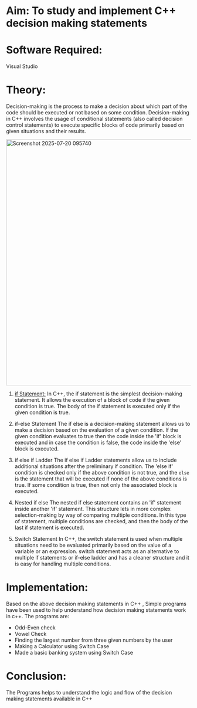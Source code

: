 # Aim: To study and implement C++ decision making statements
# Software Required:
Visual Studio
# Theory:
Decision-making is the process to make a decision about which part of the code should be executed or not based on some condition. Decision-making in C++ involves the usage of conditional statements (also called decision control statements) to execute specific blocks of code primarily based on given situations and their results.

<img width="988" height="671" alt="Screenshot 2025-07-20 095740" src="https://github.com/user-attachments/assets/f59a21f2-2f8e-44e5-9de9-835abafe3e9e" />

1. <ins>if Statement:</ins>
In C++, the if statement is the simplest decision-making statement. It allows the execution of a block of code if the given condition is true. The body of the if statement is executed only if the given condition is true.

2. </ins>if-else Statement</ins>
The if else is a decision-making statement allows us to make a decision based on the evaluation of a given condition. If the given condition evaluates to true then the code inside the 'if' block is executed and in case the condition is false, the code inside the 'else' block is executed.

3. </ins>if else if Ladder</ins>
The if else if Ladder statements allow us to include additional situations after the preliminary if condition. The 'else if' condition is checked only if the above condition is not true, and the `else` is the statement that will be executed if none of the above conditions is true. If some condition is true, then not only the associated block is executed.

4. </ins>Nested if else</ins>
The nested if else statement contains an 'if' statement inside another 'if' statement. This structure lets in more complex selection-making by way of comparing multiple conditions. In this type of statement, multiple conditions are checked, and then the body of the last if statement is executed.

5. </ins>Switch Statement</ins>
In C++, the switch statement is used when multiple situations need to be evaluated primarily based on the value of a variable or an expression. switch statement acts as an alternative to multiple if statements or if-else ladder and has a cleaner structure and it is easy for handling multiple conditions.

 # Implementation:
 Based on the above decision making statements in C++ , Simple programs have been used to help understand how decision making statements work in c++.
 The programs are:
 + Odd-Even check
 + Vowel Check
 + Finding the largest number from three given numbers by the user
 + Making a Calculator using Switch Case
 + Made a basic banking system using Switch Case

# Conclusion:
The Programs helps to understand the logic and flow of the decision making statements available in C++
